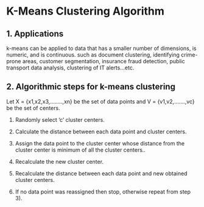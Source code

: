 # K-Means Clustering Algorithm

## 1. Applications
k-means can be applied to data that has a smaller number of dimensions, is numeric, and is continuous. such as document clustering, identifying crime-prone areas, customer segmentation, insurance fraud detection, public transport data analysis, clustering of IT alerts…etc.

## 2. Algorithmic steps for k-means clustering

Let  X = {x1,x2,x3,……..,xn} be the set of data points and V = {v1,v2,…….,vc} be the set of centers.

1. Randomly select ‘c’ cluster centers.

2. Calculate the distance between each data point and cluster centers.

3. Assign the data point to the cluster center whose distance from the cluster center is minimum of all the cluster centers..

4. Recalculate the new cluster center.

5. Recalculate the distance between each data point and new obtained cluster centers.

6. If no data point was reassigned then stop, otherwise repeat from step 3).
